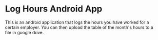 Log Hours Android App
=====================
This is an android application that logs the hours you have worked for a certain employer. You can then upload the table of the month's hours to a file in google drive.
